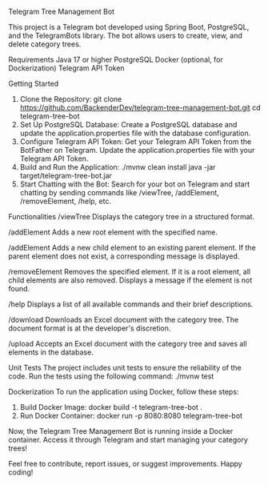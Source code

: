 Telegram Tree Management Bot

This project is a Telegram bot developed using Spring Boot, PostgreSQL, and the TelegramBots library. The bot allows users to create, view, and delete category trees.

Requirements
Java 17 or higher
PostgreSQL
Docker (optional, for Dockerization)
Telegram API Token

Getting Started

1. Clone the Repository:
git clone https://github.com/BackenderDev/telegram-tree-management-bot.git
cd telegram-tree-bot
2. Set Up PostgreSQL Database:
Create a PostgreSQL database and update the application.properties file with the database configuration.
3. Configure Telegram API Token:
Get your Telegram API Token from the BotFather on Telegram.
Update the application.properties file with your Telegram API Token.
4. Build and Run the Application:
./mvnw clean install
java -jar target/telegram-tree-bot.jar
5. Start Chatting with the Bot:
Search for your bot on Telegram and start chatting by sending commands like /viewTree, /addElement, /removeElement, /help, etc.

Functionalities
/viewTree
Displays the category tree in a structured format.

/addElement <elementName>
Adds a new root element with the specified name.

/addElement <parentElement> <childElement>
Adds a new child element to an existing parent element. If the parent element does not exist, a corresponding message is displayed.

/removeElement <elementName>
Removes the specified element. If it is a root element, all child elements are also removed. Displays a message if the element is not found.

/help
Displays a list of all available commands and their brief descriptions.

/download
Downloads an Excel document with the category tree. The document format is at the developer's discretion.

/upload
Accepts an Excel document with the category tree and saves all elements in the database.

Unit Tests
The project includes unit tests to ensure the reliability of the code. Run the tests using the following command:
./mvnw test

Dockerization
To run the application using Docker, follow these steps:
1. Build Docker Image:
docker build -t telegram-tree-bot .
2. Run Docker Container:
docker run -p 8080:8080 telegram-tree-bot


Now, the Telegram Tree Management Bot is running inside a Docker container. Access it through Telegram and start managing your category trees!

Feel free to contribute, report issues, or suggest improvements. Happy coding!
